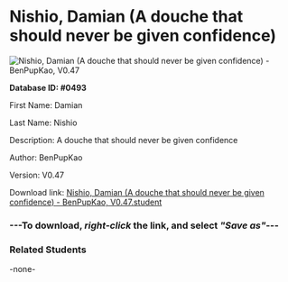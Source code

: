 # Nishio, Damian (A douche that should never be given confidence)

<img src="../../Files/Images/Nishio, Damian (A douche that should never be given confidence).png" title="Nishio, Damian (A douche that should never be given confidence) - BenPupKao, V0.47">

**Database ID: #0493**

First Name: Damian

Last Name: Nishio

Description: A douche that should never be given confidence

Author: BenPupKao

Version: V0.47

Download link: <a href="https://raw.githubusercontent.com/Arbiter1223/Daigaku-Gurashi-Custom-Students/master/Files/Student%20Files/Nishio%2C%20Damian%20(A%20douche%20that%20should%20never%20be%20given%20confidence)%20-%20BenPupKao%2C%20V0.47.student">Nishio, Damian (A douche that should never be given confidence) - BenPupKao, V0.47.student</a>

### ---**To download, _right-click_ the link, and select _"Save as"_**---

### Related Students

-none-
